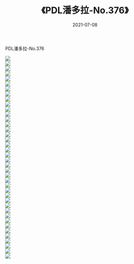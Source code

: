 ﻿---
layout: post
title:  《PDL潘多拉-No.376》
date:   2021-07-08
img: http://img.660000.xyz/Sharelink/网络美图/2021/PDL潘多拉-No.376/000.jpg
categories: [美女, 清纯, 唯美]
---

PDL潘多拉-No.376

  ![](http://img.660000.xyz/Sharelink/网络美图/2021/PDL潘多拉-No.376/001.jpg) <br> ![](http://img.660000.xyz/Sharelink/网络美图/2021/PDL潘多拉-No.376/002.jpg) <br> ![](http://img.660000.xyz/Sharelink/网络美图/2021/PDL潘多拉-No.376/003.jpg) <br> ![](http://img.660000.xyz/Sharelink/网络美图/2021/PDL潘多拉-No.376/004.jpg) <br> ![](http://img.660000.xyz/Sharelink/网络美图/2021/PDL潘多拉-No.376/005.jpg) <br> ![](http://img.660000.xyz/Sharelink/网络美图/2021/PDL潘多拉-No.376/006.jpg) <br> ![](http://img.660000.xyz/Sharelink/网络美图/2021/PDL潘多拉-No.376/007.jpg) <br> ![](http://img.660000.xyz/Sharelink/网络美图/2021/PDL潘多拉-No.376/008.jpg) <br> ![](http://img.660000.xyz/Sharelink/网络美图/2021/PDL潘多拉-No.376/009.jpg) <br> ![](http://img.660000.xyz/Sharelink/网络美图/2021/PDL潘多拉-No.376/010.jpg) <br> ![](http://img.660000.xyz/Sharelink/网络美图/2021/PDL潘多拉-No.376/011.jpg) <br> ![](http://img.660000.xyz/Sharelink/网络美图/2021/PDL潘多拉-No.376/012.jpg) <br> ![](http://img.660000.xyz/Sharelink/网络美图/2021/PDL潘多拉-No.376/013.jpg) <br> ![](http://img.660000.xyz/Sharelink/网络美图/2021/PDL潘多拉-No.376/014.jpg) <br> ![](http://img.660000.xyz/Sharelink/网络美图/2021/PDL潘多拉-No.376/015.jpg) <br> ![](http://img.660000.xyz/Sharelink/网络美图/2021/PDL潘多拉-No.376/016.jpg) <br> ![](http://img.660000.xyz/Sharelink/网络美图/2021/PDL潘多拉-No.376/017.jpg) <br> ![](http://img.660000.xyz/Sharelink/网络美图/2021/PDL潘多拉-No.376/018.jpg) <br> ![](http://img.660000.xyz/Sharelink/网络美图/2021/PDL潘多拉-No.376/019.jpg) <br> ![](http://img.660000.xyz/Sharelink/网络美图/2021/PDL潘多拉-No.376/020.jpg) <br> ![](http://img.660000.xyz/Sharelink/网络美图/2021/PDL潘多拉-No.376/021.jpg) <br> ![](http://img.660000.xyz/Sharelink/网络美图/2021/PDL潘多拉-No.376/022.jpg) <br> ![](http://img.660000.xyz/Sharelink/网络美图/2021/PDL潘多拉-No.376/023.jpg) <br> ![](http://img.660000.xyz/Sharelink/网络美图/2021/PDL潘多拉-No.376/024.jpg) <br> ![](http://img.660000.xyz/Sharelink/网络美图/2021/PDL潘多拉-No.376/025.jpg) <br> ![](http://img.660000.xyz/Sharelink/网络美图/2021/PDL潘多拉-No.376/026.jpg) <br> ![](http://img.660000.xyz/Sharelink/网络美图/2021/PDL潘多拉-No.376/027.jpg) <br> ![](http://img.660000.xyz/Sharelink/网络美图/2021/PDL潘多拉-No.376/028.jpg) <br> ![](http://img.660000.xyz/Sharelink/网络美图/2021/PDL潘多拉-No.376/029.jpg) <br> ![](http://img.660000.xyz/Sharelink/网络美图/2021/PDL潘多拉-No.376/030.jpg) <br> ![](http://img.660000.xyz/Sharelink/网络美图/2021/PDL潘多拉-No.376/031.jpg) <br> ![](http://img.660000.xyz/Sharelink/网络美图/2021/PDL潘多拉-No.376/032.jpg) <br> ![](http://img.660000.xyz/Sharelink/网络美图/2021/PDL潘多拉-No.376/033.jpg) <br> ![](http://img.660000.xyz/Sharelink/网络美图/2021/PDL潘多拉-No.376/034.jpg) <br> ![](http://img.660000.xyz/Sharelink/网络美图/2021/PDL潘多拉-No.376/035.jpg) <br> ![](http://img.660000.xyz/Sharelink/网络美图/2021/PDL潘多拉-No.376/036.jpg) <br> ![](http://img.660000.xyz/Sharelink/网络美图/2021/PDL潘多拉-No.376/037.jpg) <br> ![](http://img.660000.xyz/Sharelink/网络美图/2021/PDL潘多拉-No.376/038.jpg) <br> ![](http://img.660000.xyz/Sharelink/网络美图/2021/PDL潘多拉-No.376/039.jpg) <br> ![](http://img.660000.xyz/Sharelink/网络美图/2021/PDL潘多拉-No.376/040.jpg) <br>